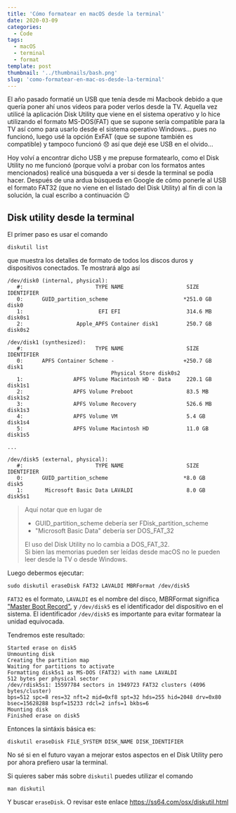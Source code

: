 ```yaml
---
title: 'Cómo formatear en macOS desde la terminal'
date: 2020-03-09
categories:
  - Code
tags:
  - macOS
  - terminal
  - format
template: post
thumbnail: '../thumbnails/bash.png'
slug: 'como-formatear-en-mac-os-desde-la-terminal'
---
```


El año pasado formatié un USB que tenía desde mi Macbook debido a que quería poner ahí unos videos para poder verlos desde la TV. Aquella vez utilicé la aplicación Disk Utility que viene en el sistema operativo y lo hice utilizando el formato MS-DOS(FAT) que se supone sería compatible para la TV así como para usarlo desde el sistema operativo Windows... pues no funcionó, luego usé la opción ExFAT (que se supone también es compatible) y tampoco funcionó 😞 así que dejé ese USB en el olvido...

Hoy volví a encontrar dicho USB y me prepuse formatearlo, como el Disk Utility no me funcionó (porque volví a probar con los formatos antes mencionados) realicé una búsqueda a ver si desde la terminal se podía hacer. Después de una ardua búsqueda en Google de cómo ponerle al USB el formato FAT32 (que no viene en el listado del Disk Utility) al fin di con la solución, la cual escribo a continuación 😉

## Disk utility desde la terminal

El primer paso es usar el comando

```
diskutil list
```

que muestra los detalles de formato de todos los discos duros y dispositivos conectados. Te mostrará algo así

```
/dev/disk0 (internal, physical):
   #:                       TYPE NAME                    SIZE       IDENTIFIER
   0:      GUID_partition_scheme                        *251.0 GB   disk0
   1:                        EFI EFI                     314.6 MB   disk0s1
   2:                 Apple_APFS Container disk1         250.7 GB   disk0s2

/dev/disk1 (synthesized):
   #:                       TYPE NAME                    SIZE       IDENTIFIER
   0:      APFS Container Scheme -                      +250.7 GB   disk1
                                 Physical Store disk0s2
   1:                APFS Volume Macintosh HD - Data     220.1 GB   disk1s1
   2:                APFS Volume Preboot                 83.5 MB    disk1s2
   3:                APFS Volume Recovery                526.6 MB   disk1s3
   4:                APFS Volume VM                      5.4 GB     disk1s4
   5:                APFS Volume Macintosh HD            11.0 GB    disk1s5

...

/dev/disk5 (external, physical):
   #:                       TYPE NAME                    SIZE       IDENTIFIER
   0:      GUID_partition_scheme                        *8.0 GB     disk5
   1:       Microsoft Basic Data LAVALDI                 8.0 GB     disk5s1

```

> Aquí notar que en lugar de
>
> - GUID_partition_scheme debería ser FDisk_partition_scheme
> - "Microsoft Basic Data" debería ser DOS_FAT_32
>
> El uso del Disk Utility no lo cambia a DOS_FAT_32. <br>
> Si bien las memorias pueden ser leídas desde macOS no le pueden leer desde la TV o desde Windows.

Luego debermos ejecutar:

```
sudo diskutil eraseDisk FAT32 LAVALDI MBRFormat /dev/disk5
```

`FAT32` es el formato, `LAVALDI` es el nombre del disco, MBRFormat significa ["Master Boot Record"](https://es.wikipedia.org/wiki/Registro_de_arranque_principal), y `/dev/disk5` es el identificador del dispositivo en el sistema. El identificador `/dev/disk5` es importante para evitar formatear la unidad equivocada.

Tendremos este resultado:

```
Started erase on disk5
Unmounting disk
Creating the partition map
Waiting for partitions to activate
Formatting disk5s1 as MS-DOS (FAT32) with name LAVALDI
512 bytes per physical sector
/dev/rdisk5s1: 15597784 sectors in 1949723 FAT32 clusters (4096 bytes/cluster)
bps=512 spc=8 res=32 nft=2 mid=0xf8 spt=32 hds=255 hid=2048 drv=0x80 bsec=15628288 bspf=15233 rdcl=2 infs=1 bkbs=6
Mounting disk
Finished erase on disk5
```

Entonces la sintáxis básica es:

```
diskutil eraseDisk FILE_SYSTEM DISK_NAME DISK_IDENTIFIER
```

No sé si en el futuro vayan a mejorar estos aspectos en el Disk Utility pero por ahora prefiero usar la terminal.

Si quieres saber más sobre `diskutil` puedes utilizar el comando

```
man diskutil
```

Y buscar `eraseDisk`. O revisar este enlace https://ss64.com/osx/diskutil.html
